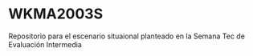 # WKMA2003S
Repositorio para el escenario situaional planteado en la Semana Tec de Evaluación Intermedia
